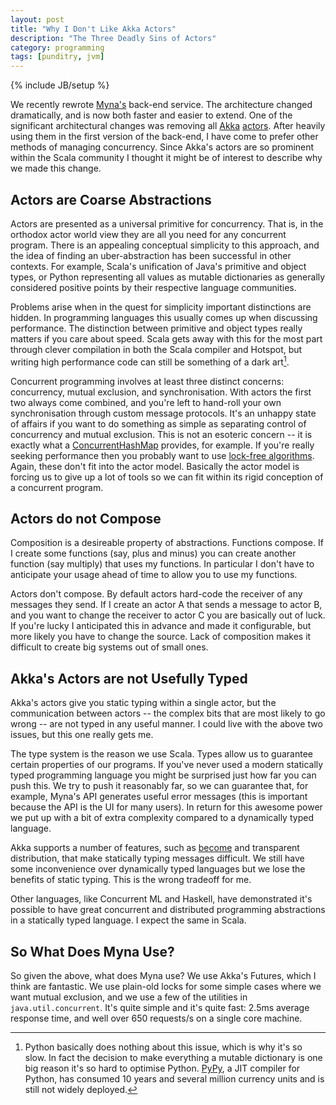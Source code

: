 ```yaml
---
layout: post
title: "Why I Don't Like Akka Actors"
description: "The Three Deadly Sins of Actors"
category: programming
tags: [punditry, jvm]
---
```

{% include JB/setup %}

We recently rewrote [Myna's](http://www.mynaweb.com/) back-end service. The architecture changed dramatically, and is now both faster and easier to extend. One of the significant architectural changes was removing all [Akka](http://akka.io) [actors](http://en.wikipedia.org/wiki/Actor_model). After heavily using them in the first version of the back-end, I have come to prefer other methods of managing concurrency. Since Akka's actors are so prominent within the Scala community I thought it might be of interest to describe why we made this change.


## Actors are Coarse Abstractions

Actors are presented as a universal primitive for concurrency. That is, in the orthodox actor world view they are all you need for any concurrent program. There is an appealing conceptual simplicity to this approach, and the idea of finding an uber-abstraction has been successful in other contexts. For example, Scala's unification of Java's primitive and object types, or Python representing all values as mutable dictionaries as generally considered positive points by their respective language communities.

Problems arise when in the quest for simplicity important distinctions are hidden. In programming languages this usually comes up when discussing performance. The distinction between primitive and object types really matters if you care about speed. Scala gets away with this for the most part through clever compilation in both the Scala compiler and Hotspot, but writing high performance code can still be something of a dark art[^Python].

[^Python]: Python basically does nothing about this issue, which is why it's so slow. In fact the decision to make everything a mutable dictionary is one big reason it's so hard to optimise Python. [PyPy](http://www.pypy.org/), a JIT compiler for Python, has consumed 10 years and several million currency units and is still not widely deployed.

Concurrent programming involves at least three distinct concerns: concurrency, mutual exclusion, and synchronisation. With actors the first two always come combined, and you're left to hand-roll your own synchronisation through custom message protocols. It's an unhappy state of affairs if you want to do something as simple as separating control of concurrency and mutual exclusion. This is not an esoteric concern -- it is exactly what a [ConcurrentHashMap](http://docs.oracle.com/javase/7/docs/api/java/util/concurrent/ConcurrentHashMap.html) provides, for example. If you're really seeking performance then you probably want to use [lock-free algorithms](http://en.wikipedia.org/wiki/Non-blocking_algorithm). Again, these don't fit into the actor model. Basically the actor model is forcing us to give up a lot of tools so we can fit within its rigid conception of a concurrent program.


## Actors do not Compose

Composition is a desireable property of abstractions. Functions compose. If I create some functions (say, plus and minus) you can create another function (say multiply) that uses my functions. In particular I don't have to anticipate your usage ahead of time to allow you to use my functions.

Actors don't compose. By default actors hard-code the receiver of any messages they send. If I create an actor A that sends a message to actor B, and you want to change the receiver to actor C you are basically out of luck. If you're lucky I anticipated this in advance and made it configurable, but more likely you have to change the source. Lack of composition makes it difficult to create big systems out of small ones.


## Akka's Actors are not Usefully Typed

Akka's actors give you static typing within a single actor, but the communication between actors -- the complex bits that are most likely to go wrong -- are not typed in any useful manner. I could live with the above two issues, but this one really gets me.

The type system is the reason we use Scala. Types allow us to guarantee certain properties of our programs. If you've never used a modern statically typed programming language you might be surprised just how far you can push this. We try to push it reasonably far, so we can guarantee that, for example, Myna's API generates useful error messages (this is important because the API is the UI for many users). In return for this awesome power we put up with a bit of extra complexity compared to a dynamically typed language.

Akka supports a number of features, such as [become](http://nurkiewicz.blogspot.co.uk/2012/11/becomeunbecome-discovering-akka.html) and transparent distribution, that make statically typing messages difficult. We still have some inconvenience over dynamically typed languages but we lose the benefits of static typing. This is the wrong tradeoff for me.

Other languages, like Concurrent ML and Haskell, have demonstrated it's possible to have great concurrent and distributed programming abstractions in a statically typed language. I expect the same in Scala.


## So What Does Myna Use?

So given the above, what does Myna use? We use Akka's Futures, which I think are fantastic. We use plain-old locks for some simple cases where we want mutual exclusion, and we use a few of the utilities in `java.util.concurrent`. It's quite simple and it's quite fast: 2.5ms average response time, and well over 650 requests/s on a single core machine.
